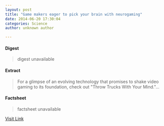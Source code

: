 ```yaml
---
layout: post
title: "Game makers eager to pick your brain with neurogaming"
date: 2014-06-20 17:30:04
categories: Science
author: unknown author

---
```



#### Digest
>digest unavailable

#### Extract
>For a glimpse of an evolving technology that promises to shake video gaming to its foundation, check out "Throw Trucks With Your Mind."...

#### Factsheet
>factsheet unavailable

[Visit Link](http://phys.org/news322475185.html)


